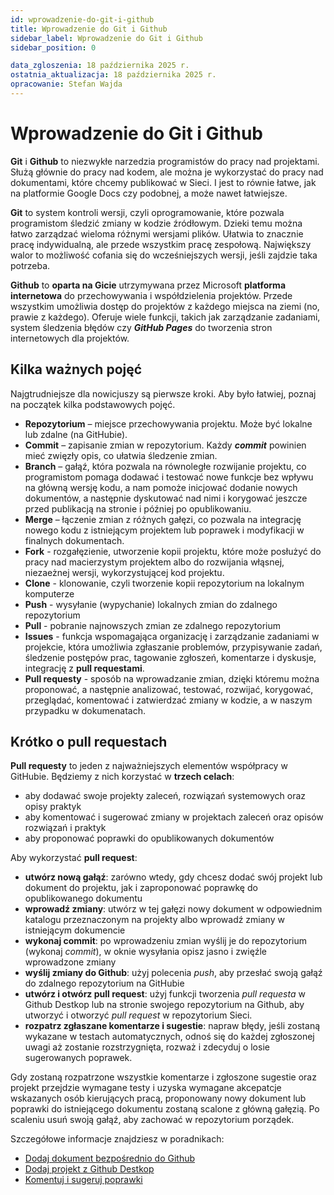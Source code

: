 ```yaml
---
id: wprowadzenie-do-git-i-github
title: Wprowadzenie do Git i Github  
sidebar_label: Wprowadzenie do Git i Github 
sidebar_position: 0 

data_zgloszenia: 18 października 2025 r.
ostatnia_aktualizacja: 18 października 2025 r.
opracowanie: Stefan Wajda
---
```


# Wprowadzenie do Git i Github 

**Git** i **Github** to niezwykłe narzedzia programistów do pracy nad projektami. Służą głównie do pracy nad kodem, ale można je wykorzystać do pracy nad dokumentami, które chcemy publikować w Sieci. I jest to równie łatwe, jak na platformie Google Docs czy podobnej, a może nawet łatwiejsze.

**Git** to system kontroli wersji, czyli oprogramowanie, które pozwala programistom śledzić zmiany w kodzie źródłowym. 
Dzieki temu można łatwo zarządzać wieloma różnymi wersjami plików. Ułatwia to znacznie pracę indywidualną, ale przede wszystkim pracę zespołową. Największy walor to możliwość cofania się do wcześniejszych wersji, jeśli zajdzie taka potrzeba.

**Github** to **oparta na Gicie** utrzymywana przez Microsoft **platforma internetowa** do przechowywania i współdzielenia projektów. Przede wszystkim umożliwia dostęp do projektów z każdego miejsca na ziemi (no, prawie z każdego). Oferuje wiele funkcji, takich jak zarządzanie zadaniami, system śledzenia błędów czy **<em lang="en">GitHub Pages</em>** do tworzenia stron internetowych dla projektów.

## Kilka ważnych pojęć

Najgtrudniejsze dla nowicjuszy są pierwsze kroki. Aby było łatwiej, poznaj na początek kilka podstawowych pojęć.

- **Repozytorium** – miejsce przechowywania projektu. Może być lokalne lub zdalne (na GitHubie).
- **Commit** – zapisanie zmian w repozytorium. Każdy **<em lang="en">commit</em>** powinien mieć zwięzły opis, co ułatwia śledzenie zmian.
- **Branch** – gałąź, która pozwala na równoległe rozwijanie projektu, co programistom pomaga dodawać i testować nowe funkcje bez wpływu na główną wersję kodu, a nam pomoże inicjować dodanie nowych dokumentów, a następnie dyskutować nad nimi i korygować jeszcze przed publikacją na stronie i później po opublikowaniu.  
- **Merge** – łączenie zmian z różnych gałęzi, co pozwala na integrację nowego kodu z istniejącym projektem lub poprawek i modyfikacji w finalnych dokumentach.
- **Fork** - rozgałęzienie, utworzenie kopii projektu, które może posłużyć do pracy nad macierzystym projektem albo do rozwijania włąsnej, niezaeżnej wersji, wykorzystującej kod projektu. 
- **Clone** - klonowanie, czyli tworzenie kopii repozytorium na lokalnym komputerze
- **Push** - wysyłanie (wypychanie) lokalnych zmian do zdalnego repozytorium
- **Pull** - pobranie najnowszych zmian ze zdalnego repozytorium
- **Issues** - funkcja wspomagająca organizację i zarządzanie zadaniami w projekcie, która umożliwia zgłaszanie problemów, przypisywanie zadań, śledzenie postępów prac, tagowanie zgłoszeń, komentarze i dyskusje, integrację z **pull requestami**.
- **Pull requesty** - sposób na wprowadzanie zmian, dzięki któremu można proponować, a następnie analizować, testować, rozwijać, korygować, przeglądać, komentować i zatwierdzać zmiany w kodzie, a w naszym przypadku w dokumenatach.   

## Krótko o pull requestach

**Pull requesty** to jeden z najważniejszych elementów współpracy w GitHubie. Będziemy z nich korzystać w **trzech celach**:
- aby dodawać swoje projekty zaleceń, rozwiązań systemowych oraz opisy praktyk
- aby komentować i sugerować zmiany w projektach zaleceń oraz opisów rozwiązań i praktyk  
- aby proponować poprawki do opublikowanych dokumentów  

Aby wykorzystać **pull request**:
- **utwórz nową gałąź**: zarówno wtedy, gdy chcesz dodać swój projekt lub dokument do projektu, jak i zaproponować poprawkę do opublikowanego dokumentu
- **wprowadź zmiany**: utwórz w tej gałęzi nowy dokument w odpowiednim katalogu przeznaczonym na projekty albo wprowadź zmiany w istniejącym dokumencie
- **wykonaj commit**: po wprowadzeniu zmian wyślij je do repozytorium (wykonaj *commit*), w oknie wysyłania opisz jasno i zwięźle wprowadzone zmiany
- **wyślij zmiany do Github**: użyj polecenia *push*, aby przesłać swoją gałąź do zdalnego repozytorium na GitHubie
- **utwórz i otwórz pull request**: użyj funkcji tworzenia *pull requesta* w Github Destkop lub na stronie swojego repozytorium na Github, aby utworzyć i otworzyć *pull request* w repozytorium Sieci.
- **rozpatrz zgłaszane komentarze i sugestie**: napraw błędy, jeśli zostaną wykazane w testach automatycznych, odnoś się do każdej zgłoszonej uwagi aż zostanie rozstrzygnięta, rozważ i zdecyduj o losie sugerowanych poprawek.     

Gdy zostaną rozpatrzone wszystkie komentarze i zgłoszone sugestie oraz projekt przejdzie wymagane testy i uzyska wymagane akcepatcje wskazanych osób kierujących pracą, proponowany nowy dokument lub poprawki do istniejącego dokumentu zostaną scalone z główną gałęzią. Po scaleniu usuń swoją gałąź, aby zachować w repozytorium porządek.   

Szczegółowe informacje znajdziesz w poradnikach:

- [Dodaj dokument bezpośrednio do Github](./dodaj-dokument-do-github.md) 
- [Dodaj projekt z Github Destkop](./dodaj-projekt-z-github-destkop.md)
- [Komentuj i sugeruj poprawki](./komentuj-i-sugeruj-poprawki.md)